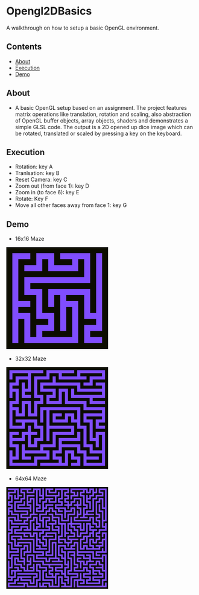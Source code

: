 # Opengl2DBasics
A walkthrough on how to setup a basic OpenGL environment.

## Contents

- [About](#about)
- [Execution](#execution)
- [Demo](#demo)

## About
- A basic OpenGL setup based on an assignment. The project features matrix operations like translation, rotation and scaling, also
abstraction of OpenGL buffer objects, array objects, shaders and demonstrates a simple GLSL code. The output is a 2D opened up dice image
which can be rotated, translated or scaled by pressing a key on the keyboard.
          
      
## Execution
- Rotation:     key A
- Tranlsation:  key B
- Reset Camera: key C
- Zoom out (from face 1): key D
- Zoom in (to face 6): key E
- Rotate: Key F
- Move all other faces away from face 1: key G

## Demo
 - 16x16 Maze
 <img src="https://github.com/ArielOliveira/MazeGenerator/blob/master/demo/map16x16.png" width="270" height="270">
 
 - 32x32 Maze
 <img src="https://github.com/ArielOliveira/MazeGenerator/blob/master/demo/map32x32.png" width="270" height="270">
 
 - 64x64 Maze
 <img src="https://github.com/ArielOliveira/MazeGenerator/blob/master/demo/map64x64.png" width="270" height="270">
